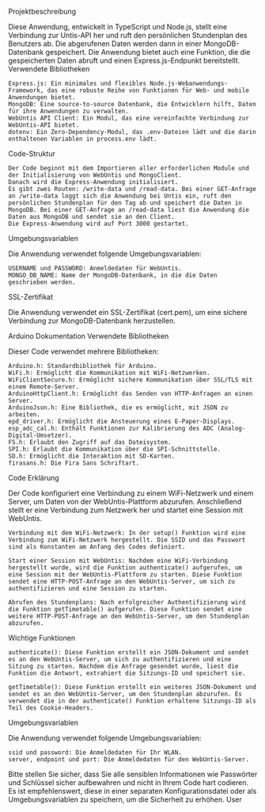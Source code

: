 Projektbeschreibung

Diese Anwendung, entwickelt in TypeScript und Node.js, stellt eine Verbindung zur Untis-API her und ruft den
persönlichen Stundenplan des Benutzers ab. Die abgerufenen Daten werden dann in einer MongoDB-Datenbank gespeichert. Die
Anwendung bietet auch eine Funktion, die die gespeicherten Daten abruft und einen Express.js-Endpunkt bereitstellt.
Verwendete Bibliotheken

    Express.js: Ein minimales und flexibles Node.js-Webanwendungs-Framework, das eine robuste Reihe von Funktionen für Web- und mobile Anwendungen bietet.
    MongoDB: Eine source-to-source Datenbank, die Entwicklern hilft, Daten für ihre Anwendungen zu verwalten.
    WebUntis API Client: Ein Modul, das eine vereinfachte Verbindung zur WebUntis-API bietet.
    dotenv: Ein Zero-Dependency-Modul, das .env-Dateien lädt und die darin enthaltenen Variablen in process.env lädt.

Code-Struktur

    Der Code beginnt mit dem Importieren aller erforderlichen Module und der Initialisierung von WebUntis und MongoClient.
    Danach wird die Express-Anwendung initialisiert.
    Es gibt zwei Routen: /write-data und /read-data. Bei einer GET-Anfrage an /write-data loggt sich die Anwendung bei Untis ein, ruft den persönlichen Stundenplan für den Tag ab und speichert die Daten in MongoDB. Bei einer GET-Anfrage an /read-data liest die Anwendung die Daten aus MongoDB und sendet sie an den Client.
    Die Express-Anwendung wird auf Port 3000 gestartet.

Umgebungsvariablen

Die Anwendung verwendet folgende Umgebungsvariablen:

    USERNAME und PASSWORD: Anmeldedaten für WebUntis.
    MONGO_DB_NAME: Name der MongoDB-Datenbank, in die die Daten geschrieben werden.

SSL-Zertifikat

Die Anwendung verwendet ein SSL-Zertifikat (cert.pem), um eine sichere Verbindung zur MongoDB-Datenbank herzustellen.

Arduino Dokumentation
Verwendete Bibliotheken

Dieser Code verwendet mehrere Bibliotheken:

    Arduino.h: Standardbibliothek für Arduino.
    WiFi.h: Ermöglicht die Kommunikation mit WiFi-Netzwerken.
    WiFiClientSecure.h: Ermöglicht sichere Kommunikation über SSL/TLS mit einem Remote-Server.
    ArduinoHttpClient.h: Ermöglicht das Senden von HTTP-Anfragen an einen Server.
    ArduinoJson.h: Eine Bibliothek, die es ermöglicht, mit JSON zu arbeiten.
    epd_driver.h: Ermöglicht die Ansteuerung eines E-Paper-Displays.
    esp_adc_cal.h: Enthält Funktionen zur Kalibrierung des ADC (Analog-Digital-Umsetzer).
    FS.h: Erlaubt den Zugriff auf das Dateisystem.
    SPI.h: Erlaubt die Kommunikation über die SPI-Schnittstelle.
    SD.h: Ermöglicht die Interaktion mit SD-Karten.
    firasans.h: Die Fira Sans Schriftart.

Code Erklärung

Der Code konfiguriert eine Verbindung zu einem WiFi-Netzwerk und einem Server, um Daten von der WebUntis-Plattform
abzurufen. Anschließend stellt er eine Verbindung zum Netzwerk her und startet eine Session mit WebUntis.

    Verbindung mit dem WiFi-Netzwerk: In der setup() Funktion wird eine Verbindung zum WiFi-Netzwerk hergestellt. Die SSID und das Passwort sind als Konstanten am Anfang des Codes definiert.

    Start einer Session mit WebUntis: Nachdem eine WiFi-Verbindung hergestellt wurde, wird die Funktion authenticate() aufgerufen, um eine Session mit der WebUntis-Plattform zu starten. Diese Funktion sendet eine HTTP-POST-Anfrage an den WebUntis-Server, um sich zu authentifizieren und eine Session zu starten.

    Abrufen des Stundenplans: Nach erfolgreicher Authentifizierung wird die Funktion getTimetable() aufgerufen. Diese Funktion sendet eine weitere HTTP-POST-Anfrage an den WebUntis-Server, um den Stundenplan abzurufen.

Wichtige Funktionen

    authenticate(): Diese Funktion erstellt ein JSON-Dokument und sendet es an den WebUntis-Server, um sich zu authentifizieren und eine Sitzung zu starten. Nachdem die Anfrage gesendet wurde, liest die Funktion die Antwort, extrahiert die Sitzungs-ID und speichert sie.

    getTimetable(): Diese Funktion erstellt ein weiteres JSON-Dokument und sendet es an den WebUntis-Server, um den Stundenplan abzurufen. Es verwendet die in der authenticate() Funktion erhaltene Sitzungs-ID als Teil des Cookie-Headers.

Umgebungsvariablen

Die Anwendung verwendet folgende Umgebungsvariablen:

    ssid und password: Die Anmeldedaten für Ihr WLAN.
    server, endpoint und port: Die Anmeldedaten für den WebUntis-Server.

Bitte stellen Sie sicher, dass Sie alle sensiblen Informationen wie Passwörter und Schlüssel sicher aufbewahren und
nicht in Ihrem Code hart codieren. Es ist empfehlenswert, diese in einer separaten Konfigurationsdatei oder als
Umgebungsvariablen zu speichern, um die Sicherheit zu erhöhen.
User
